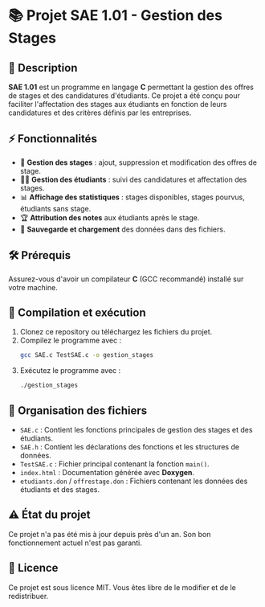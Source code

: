 # 📚 Projet SAE 1.01 - Gestion des Stages

## 📜 Description

**SAE 1.01** est un programme en langage **C** permettant la gestion des offres de stages et des candidatures d'étudiants. Ce projet a été conçu pour faciliter l'affectation des stages aux étudiants en fonction de leurs candidatures et des critères définis par les entreprises.

## ⚡ Fonctionnalités

- 📌 **Gestion des stages** : ajout, suppression et modification des offres de stage.
- 👩‍🎓 **Gestion des étudiants** : suivi des candidatures et affectation des stages.
- 📊 **Affichage des statistiques** : stages disponibles, stages pourvus, étudiants sans stage.
- 🏆 **Attribution des notes** aux étudiants après le stage.
- 💾 **Sauvegarde et chargement** des données dans des fichiers.

## 🛠️ Prérequis

Assurez-vous d'avoir un compilateur **C** (GCC recommandé) installé sur votre machine.

## 🚀 Compilation et exécution

1. Clonez ce repository ou téléchargez les fichiers du projet.
2. Compilez le programme avec :
   ```sh
   gcc SAE.c TestSAE.c -o gestion_stages
   ```
3. Exécutez le programme avec :
   ```sh
   ./gestion_stages
   ```

## 📂 Organisation des fichiers

- `SAE.c` : Contient les fonctions principales de gestion des stages et des étudiants.
- `SAE.h` : Contient les déclarations des fonctions et les structures de données.
- `TestSAE.c` : Fichier principal contenant la fonction `main()`.
- `index.html` : Documentation générée avec **Doxygen**.
- `etudiants.don` / `offrestage.don` : Fichiers contenant les données des étudiants et des stages.

## ⚠️ État du projet

Ce projet n'a pas été mis à jour depuis près d'un an. Son bon fonctionnement actuel n'est pas garanti.

## 📜 Licence

Ce projet est sous licence MIT. Vous êtes libre de le modifier et de le redistribuer.